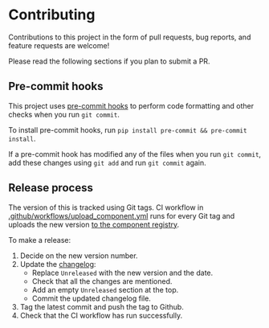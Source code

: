 # Contributing

Contributions to this project in the form of pull requests, bug reports, and feature requests are welcome!

Please read the following sections if you plan to submit a PR.

## Pre-commit hooks

This project uses [pre-commit hooks](https://pre-commit.com/) to perform code formatting and other checks when you run `git commit`.

To install pre-commit hooks, run `pip install pre-commit && pre-commit install`. 

If a pre-commit hook has modified any of the files when you run `git commit`, add these changes using `git add` and run `git commit` again.

## Release process

The version of this is tracked using Git tags. CI workflow in [.github/workflows/upload_component.yml](.github/workflows/upload_component.yml) runs for every Git tag and uploads the new version [to the component registry](https://components.espressif.com/components/igrr/pa1010d).

To make a release:
1. Decide on the new version number.
2. Update the [changelog](CHANGELOG.md):
   - Replace `Unreleased` with the new version and the date.
   - Check that all the changes are mentioned.
   - Add an empty `Unreleased` section at the top.
   - Commit the updated changelog file.
3. Tag the latest commit and push the tag to Github.
4. Check that the CI workflow has run successfully.
